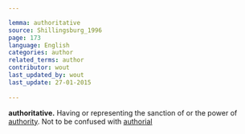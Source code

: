 ```yaml
---

lemma: authoritative
source: Shillingsburg_1996
page: 173 
language: English
categories: author
related_terms: author
contributor: wout
last_updated_by: wout
last_update: 27-01-2015
        
---
```


**authoritative.** Having or representing the sanction of or the power of [authority](authority.html). Not to be confused with [authorial](authorial.html)

